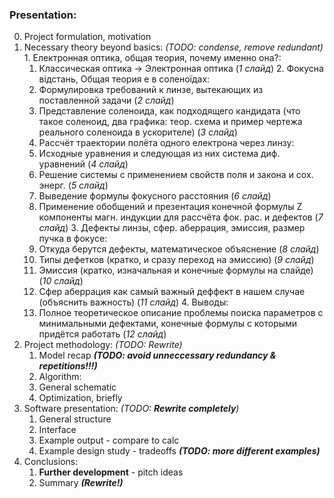 ### Presentation:
  0. Project formulation, motivation
  1. Necessary theory beyond basics: _(TODO: condense, remove redundant)_
    1. Електронная оптика, общая теория, почему именно она?:
      1. Классическая оптика -> Электронная оптика (_1 слайд_)
    2. Фокусна відстань, Общая теория e в соленоїдах:
      1. Формулировка требований к линзе, вытекающих из поставленной задачи (_2 слайд_)
      2. Представление соленоида, как подходящего кандидата (что такое соленоид, два графика: теор. схема и пример чертежа реального соленоида в ускорителе) (_3 слайд_)
      3. Рассчёт траектории полёта одного електрона через линзу:
        1. Исходные уравнения и следующая из них система диф. уравнений (_4 слайд_)
        2. Решение системы с применением свойств поля и закона и сох. энерг. (_5 слайд_)
      4. Выведение формулы фокусного расстояния (_6 слайд_)
      5. Применение обобщений и презентация конечной формулы Z компоненты магн. индукции для рассчёта фок. рас. и дефектов (_7 слайд_)
    3. Дефекты линзы, сфер. аберрация, эмиссия, размер пучка в фокусе:
      1. Откуда берутся дефекты, математическое объяснение (_8 слайд_)
      2. Типы дефетков (кратко, и сразу переход на эмиссию) (_9 слайд_)
      3. Эмиссия (кратко, изначальная и конечные формулы на слайде) (_10 слайд_)
      4. Сфер аберрация как самый важный деффект в нашем случае (объяснить важность) (_11 слайд_)
    4. Выводы:
      1. Полное теоретическое описание проблемы поиска параметров с минимальными дефектами, конечные формулы с которыми придётся работать (_12 слайд_)
  2. Project methodology: _(TODO: Rewrite)_
      1. Model recap **_(TODO: avoid unneccessary redundancy & repetitions!!!)_**
      2. Algorithm:
        1. General schematic
        2. Optimization, briefly
  3. Software presentation: _(TODO: **Rewrite completely**)_
        1. General structure
        2. Interface
        3. Example output - compare to calc
        4. Example design study - tradeoffs **_(TODO: more different examples)_**
  4. Conclusions:
        1. **Further development** - pitch ideas
        2. Summary **_(Rewrite!)_**
